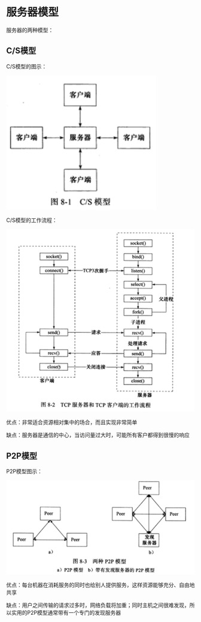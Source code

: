 # 服务器模型

服务器的两种模型：

## C/S模型

C/S模型的图示：

![CS模型](doc/cs_model.png)

C/S模型的工作流程：

![TCP服务器客户端流程](doc/tcp_comm.png)

优点：非常适合资源相对集中的场合，而且实现非常简单

缺点：服务器是通信的中心，当访问量过大时，可能所有客户都得到很慢的响应

## P2P模型

P2P模型图示：

![P2P模型](doc/p2p_model.png)

优点：每台机器在消耗服务的同时也给别人提供服务，这样资源能够充分、自由地共享

缺点：用户之间传输的请求过多时，网络负载将加重；同时主机之间很难发现，所以实用的P2P模型通常带有一个专门的发现服务器

